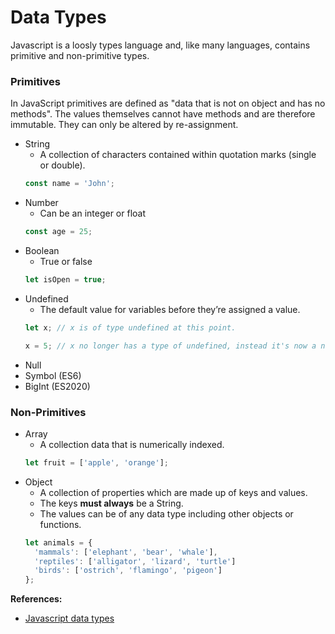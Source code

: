 # Data Types

Javascript is a loosly types language and, like many languages, contains primitive and non-primitive types.

### Primitives
  In JavaScript primitives are defined as "data that is not on object and has no methods". The values themselves cannot have methods and are therefore immutable. They can only be altered by re-assignment.
  - String
    - A collection of characters contained within quotation marks (single or double).
    ```javascript
    const name = 'John';
    ```
  - Number 
    - Can be an integer or float
    ```javascript
    const age = 25;
    ```
  - Boolean
    - True or false
    ```javascript
    let isOpen = true;
    ```
  - Undefined
    - The default value for variables before they’re assigned a value.
    ```javascript
    let x; // x is of type undefined at this point.
    
    x = 5; // x no longer has a type of undefined, instead it's now a number.
    ```
  - Null
  - Symbol (ES6)
  - BigInt (ES2020)

### Non-Primitives
  - Array
    - A collection data that is numerically indexed.
    ```javascript
    let fruit = ['apple', 'orange'];
    ```
  - Object
    - A collection of properties which are made up of keys and values.
    - The keys **must always** be a String.
    - The values can be of any data type including other objects or functions.
    ```javascript
    let animals = {
      'mammals': ['elephant', 'bear', 'whale'],
      'reptiles': ['alligator', 'lizard', 'turtle']
      'birds': ['ostrich', 'flamingo', 'pigeon']
    };
    ```

**References:**
- [Javascript data types](https://real-kevbot.medium.com/javascript-primitive-data-types-63993054314f)